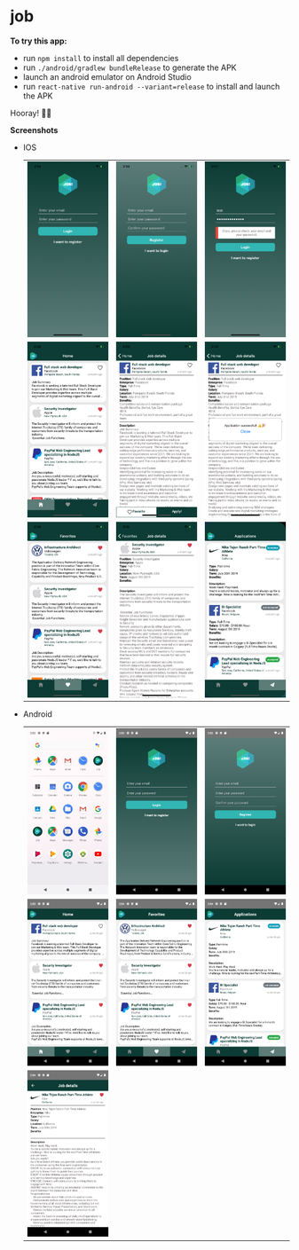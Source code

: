 # job
**To try this app:**
* run `npm install` to install all dependencies
* run `./android/gradlew bundleRelease` to generate the APK
* launch an android emulator on Android Studio
* run `react-native run-android --variant=release` to install and launch the APK

Hooray! 🎉🎉


**Screenshots**
* IOS
  <table border="0px">
    <tr>
        <td>
            <img src="./screenshots/ios/Simulator%20Screen%20Shot%20-%20iPhone%20X%20-%202019-07-29%20at%2014.14.05.png" alt="Login" width="250"/>
        </td> 
        <td>
            <img src="./screenshots/ios/Simulator%20Screen%20Shot%20-%20iPhone%20X%20-%202019-07-29%20at%2014.14.28.png" alt="Register" width="250"/>
        </td>
        <td>
            <img src="./screenshots/ios/Simulator%20Screen%20Shot%20-%20iPhone%20X%20-%202019-07-29%20at%2014.27.30.png" alt="Login Error" width="250" />
        </td>
    </tr>
    <tr>
        <td>
            <img src="./screenshots/ios/Simulator%20Screen%20Shot%20-%20iPhone%20X%20-%202019-07-29%20at%2014.28.46.png" alt="Home" with="250" />
        </td>
        <td>
            <img src="./screenshots/ios/Simulator%20Screen%20Shot%20-%20iPhone%20X%20-%202019-07-29%20at%2014.29.19.png" alt="Job details" with="250" />
        </td>
        <td>
            <img src="./screenshots/ios/Simulator%20Screen%20Shot%20-%20iPhone%20X%20-%202019-07-29%20at%2014.29.37.png" alt="Apply" with="250" />
        </td>
    <tr>
     <tr>
        <td>
            <img src="./screenshots/ios/Simulator%20Screen%20Shot%20-%20iPhone%20X%20-%202019-07-29%20at%2014.30.00.png" alt="Favorites" with="250" />
        </td>
        <td>
            <img src="./screenshots/ios/Simulator%20Screen%20Shot%20-%20iPhone%20X%20-%202019-07-29%20at%2014.32.58.png" alt="Favorite job details" with="250" />
        </td>
        <td>
            <img src="./screenshots/ios/Simulator%20Screen%20Shot%20-%20iPhone%20X%20-%202019-07-29%20at%2014.30.17.png" alt="Applications" with="250" />
        </td>
    <tr>
    </table>


* Android
  <table>
    <tr>
        <td>
            <img src="./screenshots/android/Screenshot_1564411963.png" alt="Icon" width="250" />
        </td>
        <td>
            <img src="./screenshots/android/Screenshot_1564411984.png" alt="Login" width="250" />
        </td>
        <td>
            <img src="./screenshots/android/Screenshot_1564411996.png" alt="Register" width="250" />
        </td>
    </tr>
    <tr>
        <td>
            <img src="./screenshots/android/Screenshot_1564412036.png" alt="Home" width="250" />
        </td>
        <td>
            <img src="./screenshots/android/Screenshot_1564412041.png" alt="Favorites" width="250" />
        </td>
        <td>
            <img src="./screenshots/android/Screenshot_1564412061.png" alt="Applications" width="250" />
        </td>
    </tr>
    <tr>
        <td>
            <img src="./screenshots/android/Screenshot_1564412071.png" alt="Job details" width="250" />
        </td>
        <td></td>
        <td></td>
    </tr>
  </table>
